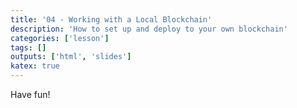 ```yaml
---
title: '04 - Working with a Local Blockchain'
description: 'How to set up and deploy to your own blockchain'
categories: ['lesson']
tags: []
outputs: ['html', 'slides']
katex: true
---
```


Have fun!
